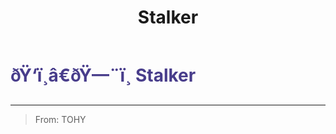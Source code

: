 ﻿---
lang: en-US
title: Stalker
prev: Spiritcaller
next: Stalker
---

# <font color="#483d8b">ðŸ‘ï¸â€ðŸ—¨ï¸ <b>Stalker</b></font> <Badge text="Killing" type="tip" vertical="middle"/>
---

> From: TOHY
